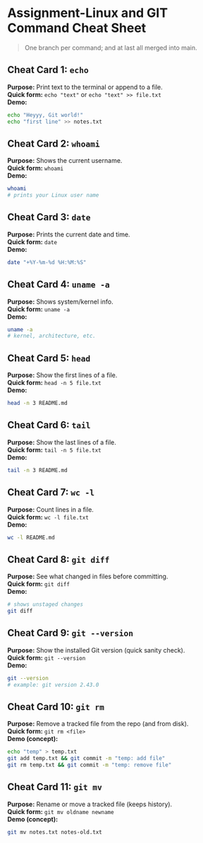 # Assignment-Linux and GIT Command Cheat Sheet

> One branch per command; and at last all merged into main.
## Cheat Card 1: `echo`
**Purpose:** Print text to the terminal or append to a file.  
**Quick form:** `echo "text"` or `echo "text" >> file.txt`  
**Demo:**
~~~bash
echo "Heyyy, Git world!"
echo "first line" >> notes.txt
~~~
## Cheat Card 2: `whoami`
**Purpose:** Shows the current username.  
**Quick form:** `whoami`  
**Demo:**
~~~bash
whoami
# prints your Linux user name
~~~
## Cheat Card 3: `date`
**Purpose:** Prints the current date and time.  
**Quick form:** `date`  
**Demo:**
~~~bash
date "+%Y-%m-%d %H:%M:%S"
~~~
## Cheat Card 4: `uname -a`
**Purpose:** Shows system/kernel info.  
**Quick form:** `uname -a`  
**Demo:**
~~~bash
uname -a
# kernel, architecture, etc.
~~~

## Cheat Card 5: `head`
**Purpose:** Show the first lines of a file.  
**Quick form:** `head -n 5 file.txt`  
**Demo:**
~~~bash
head -n 3 README.md
~~~
## Cheat Card 6: `tail`
**Purpose:** Show the last lines of a file.  
**Quick form:** `tail -n 5 file.txt`  
**Demo:**
~~~bash
tail -n 3 README.md
~~~
## Cheat Card 7: `wc -l`
**Purpose:** Count lines in a file.  
**Quick form:** `wc -l file.txt`  
**Demo:**
~~~bash
wc -l README.md
~~~
## Cheat Card 8: `git diff`
**Purpose:** See what changed in files before committing.  
**Quick form:** `git diff`  
**Demo:**
~~~bash
# shows unstaged changes
git diff
~~~

## Cheat Card 9: `git --version`
**Purpose:** Show the installed Git version (quick sanity check).  
**Quick form:** `git --version`  
**Demo:**
~~~bash
git --version
# example: git version 2.43.0
~~~

## Cheat Card 10: `git rm`
**Purpose:** Remove a tracked file from the repo (and from disk).  
**Quick form:** `git rm <file>`  
**Demo (concept):**
~~~bash
echo "temp" > temp.txt
git add temp.txt && git commit -m "temp: add file"
git rm temp.txt && git commit -m "temp: remove file"
~~~
## Cheat Card 11: `git mv`
**Purpose:** Rename or move a tracked file (keeps history).  
**Quick form:** `git mv oldname newname`  
**Demo (concept):**
~~~bash
git mv notes.txt notes-old.txt
~~~
